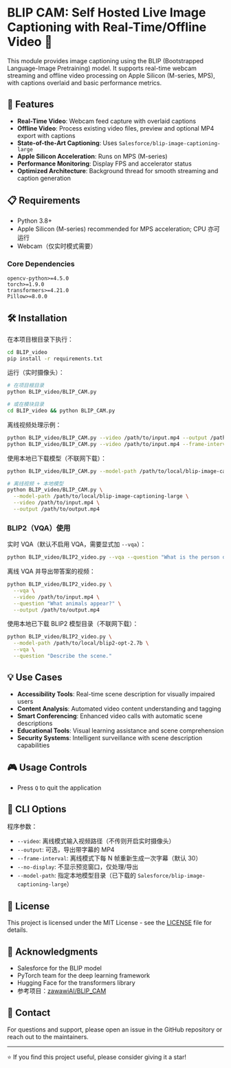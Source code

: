 # BLIP CAM: Self Hosted Live Image Captioning with Real-Time/Offline Video 🎥

This module provides image captioning using the BLIP (Bootstrapped Language-Image Pretraining) model. It supports real-time webcam streaming and offline video processing on Apple Silicon (M-series, MPS), with captions overlaid and basic performance metrics.

## 🚀 Features

- **Real-Time Video**: Webcam feed capture with overlaid captions
- **Offline Video**: Process existing video files, preview and optional MP4 export with captions
- **State-of-the-Art Captioning**: Uses `Salesforce/blip-image-captioning-large`
- **Apple Silicon Acceleration**: Runs on MPS (M-series)
- **Performance Monitoring**: Display FPS and accelerator status
- **Optimized Architecture**: Background thread for smooth streaming and caption generation

## 📋 Requirements

- Python 3.8+
- Apple Silicon (M-series) recommended for MPS acceleration; CPU 亦可运行
- Webcam（仅实时模式需要）

### Core Dependencies
```
opencv-python>=4.5.0
torch>=1.9.0
transformers>=4.21.0
Pillow>=8.0.0
```

## 🛠️ Installation

在本项目根目录下执行：

```bash
cd BLIP_video
pip install -r requirements.txt
```

运行（实时摄像头）：

```bash
# 在项目根目录
python BLIP_video/BLIP_CAM.py

# 或在模块目录
cd BLIP_video && python BLIP_CAM.py
```

离线视频处理示例：

```bash
python BLIP_video/BLIP_CAM.py --video /path/to/input.mp4 --output /path/to/output.mp4
python BLIP_video/BLIP_CAM.py --video /path/to/input.mp4 --frame-interval 10 --no-display
```

使用本地已下载模型（不联网下载）：

```bash
python BLIP_video/BLIP_CAM.py --model-path /path/to/local/blip-image-captioning-large

# 离线视频 + 本地模型
python BLIP_video/BLIP_CAM.py \
  --model-path /path/to/local/blip-image-captioning-large \
  --video /path/to/input.mp4 \
  --output /path/to/output.mp4
```

### BLIP2（VQA）使用

实时 VQA（默认不启用 VQA，需要显式加 `--vqa`）：

```bash
python BLIP_video/BLIP2_video.py --vqa --question "What is the person doing?"
```

离线 VQA 并导出带答案的视频：

```bash
python BLIP_video/BLIP2_video.py \
  --vqa \
  --video /path/to/input.mp4 \
  --question "What animals appear?" \
  --output /path/to/output.mp4
```

使用本地已下载 BLIP2 模型目录（不联网下载）：

```bash
python BLIP_video/BLIP2_video.py \
  --model-path /path/to/local/blip2-opt-2.7b \
  --vqa \
  --question "Describe the scene."
```

## 💡 Use Cases

- **Accessibility Tools**: Real-time scene description for visually impaired users
- **Content Analysis**: Automated video content understanding and tagging
- **Smart Conferencing**: Enhanced video calls with automatic scene descriptions
- **Educational Tools**: Visual learning assistance and scene comprehension
- **Security Systems**: Intelligent surveillance with scene description capabilities

## 🎮 Usage Controls

- Press `Q` to quit the application

## 🔧 CLI Options

程序参数：

- `--video`: 离线模式输入视频路径（不传则开启实时摄像头）
- `--output`: 可选，导出带字幕的 MP4
- `--frame-interval`: 离线模式下每 N 帧重新生成一次字幕（默认 30）
- `--no-display`: 不显示预览窗口，仅处理/导出
- `--model-path`: 指定本地模型目录（已下载的 `Salesforce/blip-image-captioning-large`）


## 📝 License

This project is licensed under the MIT License - see the [LICENSE](LICENSE) file for details.

## 🙏 Acknowledgments

- Salesforce for the BLIP model
- PyTorch team for the deep learning framework
- Hugging Face for the transformers library
- 参考项目：[zawawiAI/BLIP_CAM](https://github.com/zawawiAI/BLIP_CAM.git)

## 📧 Contact

For questions and support, please open an issue in the GitHub repository or reach out to the maintainers.

---
⭐ If you find this project useful, please consider giving it a star!

